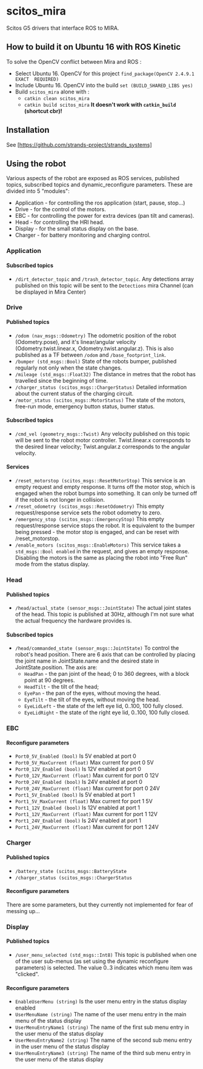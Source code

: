 scitos_mira
===========

Scitos G5 drivers that interface ROS to MIRA.


## How to build it on Ubuntu 16 with ROS Kinetic

To solve the OpenCV conflict between Mira and ROS :
* Select Ubuntu 16. OpenCV for this project
`find_package(OpenCV 2.4.9.1  EXACT  REQUIRED)`
* Include Ubuntu 16. OpenCV into the build
`set (BUILD_SHARED_LIBS yes)`
* Build `scitos_mira` alone with :
  * `catkin clean scitos_mira`
  * `catkin build scitos_mira`
  **It doesn't work with `catkin_build` (shortcut cbr)!**

Installation
------------
See [https://github.com/strands-project/strands_systems]

Using the robot
---------------

Various aspects of the robot are exposed as ROS services, published topics, subscribed topics and dynamic_reconfigure parameters. These are divided into 5 "modules":
* Application - for controlling the ros application (start, pause, stop...)
* Drive - for the control of the motors.
* EBC - for controlling the power for extra devices (pan tilt and cameras).
* Head - for controlling the HRI head.
* Display - for the small status display on the base.
* Charger - for battery monitoring and charging control.

### Application
#### Subscribed topics
* `/dirt_detector_topic` and `/trash_detector_topic`. Any detections array published on this topic will be sent to the `Detections` mira Channel (can be displayed in Mira Center)

### Drive
#### Published topics
* `/odom (nav_msgs::Odometry)`
The odometric position of the robot (Odometry.pose), and it's linear/angular velocity (Odometry.twist.linear.x, Odometry.twist.angular.z). This is also published as a TF between `/odom` and `/base_footprint_link`.
* `/bumper (std_msgs::Bool)`
State of the robots bumper, published regularly not only when the state changes.
* `/mileage (std_msgs::Float32)`
The distance in metres that the robot has travelled since the beginning of time.
* `/charger_status (scitos_msgs::ChargerStatus)`
Detailed information about the current status of the charging circuit.
* `/motor_status (scitos_msgs::MotorStatus)`
The state of the motors, free-run mode, emergency button status, bumer status.

#### Subscribed topics
*  `/cmd_vel (geometry_msgs::Twist)`
Any velocity published on this topic will be sent to the robot motor controller. Twist.linear.x corresponds to the desired linear velocity; Twist.angular.z corresponds to the angular velocity.

#### Services
* `/reset_motorstop (scitos_msgs::ResetMotorStop)`
This service is an empty request and empty response. It turns off the motor stop, which is engaged when the robot bumps into something. It can only be turned off if the robot is not longer in collision.
* `/reset_odometry (scitos_msgs::ResetOdometry)`
This empty request/response service sets the robot odometry to zero.
* `/emergency_stop (scitos_msgs::EmergencyStop)`
This empty request/response service stops the robot. It is equivalent to the bumper being pressed - the motor stop is engaged, and can be reset with /reset_motorstop.
* `/enable_motors (scitos_msgs::EnableMotors)`
This service takes a `std_msgs::Bool enabled` in the request, and gives an empty response. Disabling the motors is the same as placing the robot into "Free Run" mode from the status display.


### Head
#### Published topics
* `/head/actual_state (sensor_msgs::JointState)`
The actual joint states of the head. This topic is published at 30Hz, although I'm not sure what the actual frequency the hardware provides is.

#### Subscribed topics
* `/head/commanded_state (sensor_msgs::JointState)`
To control the robot's head position. There are 6 axis that can be controlled by placing the joint name in JointState.name and the desired state in JointState.position. The axis are:
  * `HeadPan` - the pan joint of the head; 0 to 360 degrees, with a block point at 90 degrees.
  * `HeadTilt` - the tilt of the head;
  * `EyePan` - the pan of the eyes, without moving the head.
  * `EyeTilt` - the tilt of the eyes, without moving the head.
  * `EyeLidLeft` - the state of the left eye lid, 0..100, 100  fully closed.
  * `EyeLidRight` - the state of the right eye lid, 0..100, 100  fully closed.


### EBC
#### Reconfigure parameters
* `Port0_5V_Enabled (bool)`
Is 5V enabled at port 0
* `Port0_5V_MaxCurrent (float)`
Max current for port 0 5V
* `Port0_12V_Enabled (bool)`
Is 12V enabled at port 0
* `Port0_12V_MaxCurrent (float)`
Max current for port 0 12V
* `Port0_24V_Enabled (bool)`
Is 24V enabled at port 0
* `Port0_24V_MaxCurrent (float)`
Max current for port 0 24V
* `Port1_5V_Enabled (bool)`
Is 5V enabled at port 1
* `Port1_5V_MaxCurrent (float)`
Max current for port 1 5V
* `Port1_12V_Enabled (bool)`
Is 12V enabled at port 1
* `Port1_12V_MaxCurrent (float)`
Max current for port 1 12V
* `Port1_24V_Enabled (bool)`
Is 24V enabled at port 1
* `Port1_24V_MaxCurrent (float)`
Max current for port 1 24V

### Charger
#### Published topics
* `/battery_state (scitos_msgs::BatteryState`
* `/charger_status (scitos_msgs::ChargerStatus`

#### Reconfigure parameters
There are some parameters, but they currently not implemented for fear of messing up...

### Display
#### Published topics
* `/user_menu_selected (std_msgs::Int8)`
This topic is published when one of the user sub-menus  (as set using the dynamic reconfigure parameters) is selected. The value 0..3 indicates which menu item was "clicked".

#### Reconfigure parameters
* `EnableUserMenu (string)`
Is the user menu entry in the status display enabled
* `UserMenuName (string)`
The name of the user menu entry in the main menu of the status display
* `UserMenuEntryName1 (string)`
The name of the first sub menu entry in the user menu of the status display
* `UserMenuEntryName2 (string)`
The name of the second sub menu entry in the user menu of the status display
* `UserMenuEntryName3 (string)`
The name of the third sub menu entry in the user menu of the status display
